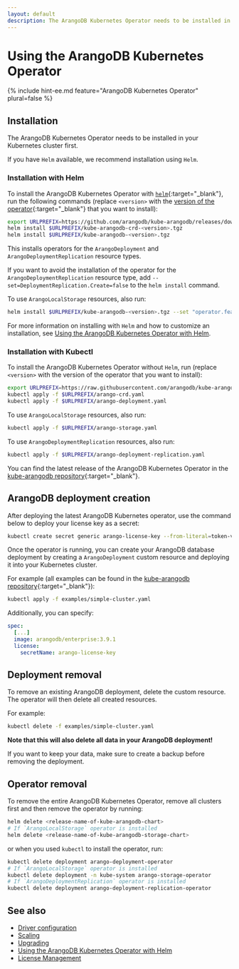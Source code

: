 ```yaml
---
layout: default
description: The ArangoDB Kubernetes Operator needs to be installed in your Kubernetes cluster first
---
```

# Using the ArangoDB Kubernetes Operator

{% include hint-ee.md feature="ArangoDB Kubernetes Operator" plural=false %}

## Installation

The ArangoDB Kubernetes Operator needs to be installed in your Kubernetes
cluster first.

If you have `Helm` available, we recommend installation using `Helm`.

### Installation with Helm

To install the ArangoDB Kubernetes Operator with [`helm`](https://www.helm.sh/){:target="_blank"},
run the following commands (replace `<version>` with the
[version of the operator](https://github.com/arangodb/kube-arangodb/releases){:target="_blank"}
that you want to install):

```bash
export URLPREFIX=https://github.com/arangodb/kube-arangodb/releases/download/<version>
helm install $URLPREFIX/kube-arangodb-crd-<version>.tgz
helm install $URLPREFIX/kube-arangodb-<version>.tgz
```

This installs operators for the `ArangoDeployment` and `ArangoDeploymentReplication`
resource types.

If you want to avoid the installation of the operator for the `ArangoDeploymentReplication`
resource type, add `--set=DeploymentReplication.Create=false` to the `helm install`
command.

To use `ArangoLocalStorage` resources, also run:

```bash
helm install $URLPREFIX/kube-arangodb-<version>.tgz --set "operator.features.storage=true"
```

For more information on installing with `Helm` and how to customize an installation,
see [Using the ArangoDB Kubernetes Operator with Helm](deployment-kubernetes-helm.html).

### Installation with Kubectl

To install the ArangoDB Kubernetes Operator without `Helm`,
run (replace `<version>` with the version of the operator that you want to install):

```bash
export URLPREFIX=https://raw.githubusercontent.com/arangodb/kube-arangodb/<version>/manifests
kubectl apply -f $URLPREFIX/arango-crd.yaml
kubectl apply -f $URLPREFIX/arango-deployment.yaml
```

To use `ArangoLocalStorage` resources, also run:

```bash
kubectl apply -f $URLPREFIX/arango-storage.yaml
```

To use `ArangoDeploymentReplication` resources, also run:

```bash
kubectl apply -f $URLPREFIX/arango-deployment-replication.yaml
```

You can find the latest release of the ArangoDB Kubernetes Operator
in the [kube-arangodb repository](https://github.com/arangodb/kube-arangodb/releases/latest){:target="_blank"}.

## ArangoDB deployment creation

After deploying the latest ArangoDB Kubernetes operator, use the command below to deploy your license key as a secret:

```bash
kubectl create secret generic arango-license-key --from-literal=token-v2="<license-string>"
```

Once the operator is running, you can create your ArangoDB database deployment
by creating a `ArangoDeployment` custom resource and deploying it into your
Kubernetes cluster.

For example (all examples can be found in the [kube-arangodb repository](https://github.com/arangodb/kube-arangodb/tree/master/examples){:target="_blank"}):

```bash
kubectl apply -f examples/simple-cluster.yaml
```
Additionally, you can specify:

```yaml
spec:
  [...]
  image: arangodb/enterprise:3.9.1
  license:
    secretName: arango-license-key
```

## Deployment removal

To remove an existing ArangoDB deployment, delete the custom
resource. The operator will then delete all created resources.

For example:

```bash
kubectl delete -f examples/simple-cluster.yaml
```

**Note that this will also delete all data in your ArangoDB deployment!**

If you want to keep your data, make sure to create a backup before removing the deployment.

## Operator removal

To remove the entire ArangoDB Kubernetes Operator, remove all
clusters first and then remove the operator by running:

```bash
helm delete <release-name-of-kube-arangodb-chart>
# If `ArangoLocalStorage` operator is installed
helm delete <release-name-of-kube-arangodb-storage-chart>
```

or when you used `kubectl` to install the operator, run:

```bash
kubectl delete deployment arango-deployment-operator
# If `ArangoLocalStorage` operator is installed
kubectl delete deployment -n kube-system arango-storage-operator
# If `ArangoDeploymentReplication` operator is installed
kubectl delete deployment arango-deployment-replication-operator
```

## See also

- [Driver configuration](deployment-kubernetes-driver-configuration.html)
- [Scaling](deployment-kubernetes-scaling.html)
- [Upgrading](deployment-kubernetes-upgrading.html)
- [Using the ArangoDB Kubernetes Operator with Helm](deployment-kubernetes-helm.html)
- [License Management](administration-license.html)
